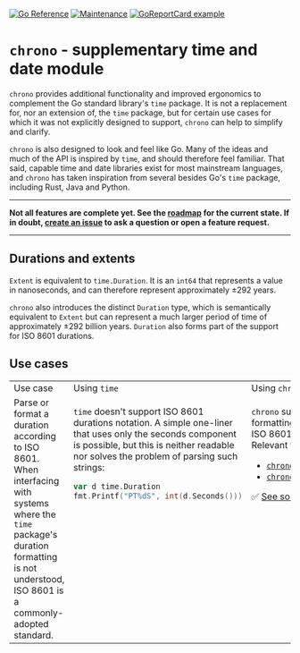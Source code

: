 [![Go Reference](https://pkg.go.dev/badge/github.com/go-chrono/chrono.svg)](https://pkg.go.dev/github.com/go-chrono/chrono)
[![Maintenance](https://img.shields.io/badge/Maintained%3F-yes-green.svg)](https://github.com/go-chrono/chrono/graphs/commit-activity)
[![GoReportCard example](https://goreportcard.com/badge/github.com/go-chrono/chrono)](https://goreportcard.com/report/github.com/go-chrono/chrono)

# `chrono` - supplementary time and date module

`chrono` provides additional functionality and improved ergonomics to complement the Go standard library's `time` package. It is not a replacement for, nor an extension of, the `time` package, but for certain use cases for which it was not explicitly designed to support, `chrono` can help to simplify and clarify.

`chrono` is also designed to look and feel like Go. Many of the ideas and much of the API is inspired by `time`, and should therefore feel familiar. That said, capable time and date libraries exist for most mainstream languages, and `chrono` has taken inspiration from several besides Go's `time` package, including Rust, Java and Python.

---

**Not all features are complete yet. See the [roadmap](https://github.com/go-chrono/chrono/projects/1) for the current state. If in doubt, [create an issue](https://github.com/go-chrono/chrono/issues) to ask a question or open a feature request.**

---

## Durations and extents

`Extent` is equivalent to `time.Duration`. It is an `int64` that represents a value in nanoseconds, and can therefore represent approximately ±292 years.

`chrono` also introduces the distinct `Duration` type, which is semantically equivalent to `Extent` but can represent a much larger period of time of approximately ±292 billion years. `Duration` also forms part of the support for ISO 8601 durations.

## Use cases

<table>
<tr>
<td style="width:33%">Use case</td>
<td style="width:33%">Using <code>time</code></td>
<td style="width:33%">Using <code>chrono</code></td>
</tr>
<tr>
<td style="vertical-align:top">Parse or format a duration according to ISO 8601. When interfacing with systems where the <code>time</code> package's duration formatting is not understood, ISO 8601 is a commonly-adopted standard.</td>
<td style="vertical-align:top">

`time` doesn't support ISO 8601 durations notation. A simple one-liner that uses only the seconds component is possible, but this is neither readable nor solves the problem of parsing such strings:

```go
var d time.Duration
fmt.Printf("PT%dS", int(d.Seconds()))
```

</td>
<td style="vertical-align:top">

`chrono` supports both formatting and parsing of ISO 8601 strings. Relevant functions:

* [`chrono.ParseDuration`](https://pkg.go.dev/github.com/go-chrono/chrono#ParseDuration)
* [`chrono.FormatDuration`](https://pkg.go.dev/github.com/go-chrono/chrono#FormatDuration)

✅ [See some examples](examples/duration_period_test.go).

</td>
</tr>
</table>
